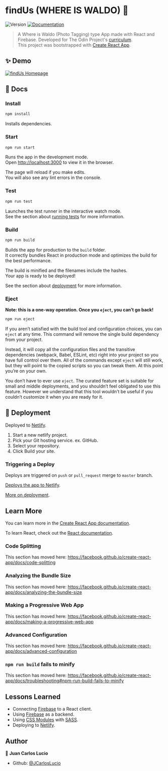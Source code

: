 # findUs (WHERE IS WALDO) 👋

![Version](https://img.shields.io/badge/version-0.1.0-blue.svg?cacheSeconds=2592000)
[![Documentation](https://img.shields.io/badge/documentation-yes-brightgreen.svg)](https://github.com/JCarlosLucio/where-is-waldo#readme)

> A Where is Waldo (Photo Tagging) type App made with React and Firebase.
> Developed for The Odin Project's
> [curriculum](https://www.theodinproject.com/lessons/node-path-javascript-where-s-waldo-a-photo-tagging-app).  
> This project was bootstrapped with
> [Create React App](https://github.com/facebook/create-react-app).

## ✨ Demo

[![findUs Homepage](../media/find-us-desktop.webp?raw=true)](https://lucio-where-is-waldo.netlify.app/)

## 📜 Docs

### Install

```sh
npm install
```

Installs dependencies.

### Start

```sh
npm run start
```

Runs the app in the development mode.<br /> Open
[http://localhost:3000](http://localhost:3000) to view it in the browser.

The page will reload if you make edits.<br /> You will also see any lint errors
in the console.

### Test

```sh
npm run test
```

Launches the test runner in the interactive watch mode.<br /> See the section
about
[running tests](https://facebook.github.io/create-react-app/docs/running-tests)
for more information.

### Build

```sh
npm run build
```

Builds the app for production to the `build` folder.<br /> It correctly bundles
React in production mode and optimizes the build for the best performance.

The build is minified and the filenames include the hashes.<br /> Your app is
ready to be deployed!

See the section about
[deployment](https://facebook.github.io/create-react-app/docs/deployment) for
more information.

### Eject

**Note: this is a one-way operation. Once you `eject`, you can’t go back!**

```sh
npm run eject
```

If you aren’t satisfied with the build tool and configuration choices, you can
`eject` at any time. This command will remove the single build dependency from
your project.

Instead, it will copy all the configuration files and the transitive
dependencies (webpack, Babel, ESLint, etc) right into your project so you have
full control over them. All of the commands except `eject` will still work, but
they will point to the copied scripts so you can tweak them. At this point
you’re on your own.

You don’t have to ever use `eject`. The curated feature set is suitable for
small and middle deployments, and you shouldn’t feel obligated to use this
feature. However we understand that this tool wouldn’t be useful if you couldn’t
customize it when you are ready for it.

## 🚀 Deployment

Deployed to [Netlify](https://www.netlify.com/).

1. Start a new netlify project.
2. Pick your Git hosting service. ex. GitHub.
3. Select your repository.
4. Click Build your site.

### Triggering a Deploy

Deploys are triggered on `push` or `pull_request` merge to `master` branch.

[Deploys the app to Netlify](https://create-react-app.dev/docs/deployment/#netlify).

[More on deployment](https://facebook.github.io/create-react-app/docs/deployment).

## Learn More

You can learn more in the
[Create React App documentation](https://facebook.github.io/create-react-app/docs/getting-started).

To learn React, check out the [React documentation](https://reactjs.org/).

### Code Splitting

This section has moved here:
https://facebook.github.io/create-react-app/docs/code-splitting

### Analyzing the Bundle Size

This section has moved here:
https://facebook.github.io/create-react-app/docs/analyzing-the-bundle-size

### Making a Progressive Web App

This section has moved here:
https://facebook.github.io/create-react-app/docs/making-a-progressive-web-app

### Advanced Configuration

This section has moved here:
https://facebook.github.io/create-react-app/docs/advanced-configuration

### `npm run build` fails to minify

This section has moved here:
https://facebook.github.io/create-react-app/docs/troubleshooting#npm-run-build-fails-to-minify

## Lessons Learned

- Connecting [Firebase](https://firebase.google.com) to a React client.
- Using [Firebase](https://firebase.google.com) as a backend.
- Using [CSS Modules](https://github.com/css-modules/css-modules) with
  [SASS](https://sass-lang.com/).
- Deploying to [Netlify](https://www.netlify.com/).

## Author

👤 **Juan Carlos Lucio**

- Github: [@JCarlosLucio](https://github.com/JCarlosLucio)
